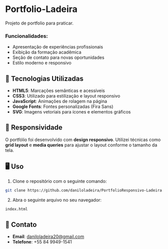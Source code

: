 # Portfolio-Ladeira
Projeto de portfolio para praticar.

### Funcionalidades:
- Apresentação de experiências profissionais
- Exibição da formação acadêmica
- Seção de contato para novas oportunidades
- Estilo moderno e responsivo

## 🚀 Tecnologias Utilizadas

- **HTML5**: Marcações semânticas e acessíveis
- **CSS3**: Utilizado para estilização e layout responsivo
- **JavaScript**: Animações de rolagem na página
- **Google Fonts**: Fontes personalizadas (Fira Sans)
- **SVG**: Imagens vetoriais para ícones e elementos gráficos

## 📱 Responsividade

O portfólio foi desenvolvido com **design responsivo**. Utilizei técnicas como **grid layout** e **media queries** para ajustar o layout conforme o tamanho da tela.

## 🖥️ Uso
  1. Clone o repositório com o seguinte comando:

```bash
git clone https://github.com/daniloladeira/PortfolioResponsivo-Ladeira.git
```
  2. Abra o seguinte arquivo no seu navegador:
```bash
index.html
```

## 💬 Contato

- **Email**: [daniloladeira20@gmail.com](mailto:daniloladeira20@gmail.com)
- **Telefone**: +55 84 9949-1541
